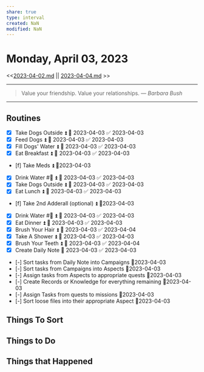 ```yaml
---
share: true
type: interval
created: NaN 
modified: NaN
---
```

# Monday, April 03, 2023
<<[2023-04-02.md](./2023-04-02.md) || [2023-04-04.md](./2023-04-04.md) >>

---

> Value your friendship. Value your relationships.
> — <cite>Barbara Bush</cite>

---

## Routines
- [x] Take Dogs Outside ⏫ 📅 2023-04-03 ✅ 2023-04-03
- [x] Feed Dogs ⏫ 📅 2023-04-03 ✅ 2023-04-03
- [x] Fill Dogs' Water ⏫ 📅 2023-04-03 ✅ 2023-04-03
- [x] Eat Breakfast ⏫ 📅 2023-04-03 ✅ 2023-04-03
- [f] Take Meds ⏫ 📆2023-04-03
- [x] Drink Water #🌊 ⏫ 📅 2023-04-03 ✅ 2023-04-03
- [x] Take Dogs Outside ⏫ 📅 2023-04-03 ✅ 2023-04-03
- [x] Eat Lunch ⏫ 📅 2023-04-03 ✅ 2023-04-03
- [f] Take 2nd Adderall (optional) ⏫ 📆2023-04-03
- [x] Drink Water #🌊 ⏫ 📅 2023-04-03 ✅ 2023-04-03
- [x] Eat Dinner ⏫ 📅 2023-04-03 ✅ 2023-04-03
- [x] Brush Your Hair ⏫ 📅 2023-04-03 ✅ 2023-04-04
- [x] Take A Shower ⏫ 📅 2023-04-03 ✅ 2023-04-03
- [x] Brush Your Teeth ⏫ 📅 2023-04-03 ✅ 2023-04-04
- [x] Create Daily Note 📅 2023-04-03 ✅ 2023-04-03
- [-] Sort tasks from Daily Note into Campaigns 📆2023-04-03
- [-] Sort tasks from Campaigns into Aspects 📆2023-04-03
- [-] Assign tasks from Aspects to appropriate quests 📆2023-04-03
- [-] Create Records or Knowledge for everything remaining 📆2023-04-03
- [-] Assign Tasks from quests to missions 📆2023-04-03
- [-] Sort loose files into their appropriate Aspect 📆2023-04-03


## Things To Sort

## Things to Do









## Things that Happened
